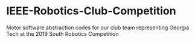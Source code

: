 # IEEE-Robotics-Club-Competition
Motor software abstraction codes for our club team representing Georgia Tech at the 2019 South Robotics Competition
